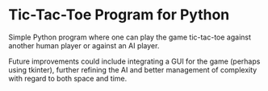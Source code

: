# Tic-Tac-Toe Program for Python
Simple Python program where one can play the game tic-tac-toe against another human player or against an AI player.

Future improvements could include integrating a GUI for the game (perhaps using tkinter), further refining the AI and better management of complexity with regard to both space and time. 
